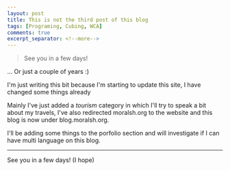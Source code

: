 ```yaml
---
layout: post
title: This is not the third post of this blog
tags: [Programing, Cubing, WCA]
comments: true
excerpt_separator: <!--more-->
---
```


> See you in a few days!

... Or just a couple of years :)

I'm just writing this bit because I'm starting to update this site, I have changed some things already

<!--more-->

Mainly I've just added a *tourism* category in which I'll try to speak a bit about my travels, I've also redirected moralsh.org to the website and this blog is now under blog.moralsh.org.

I'll be adding some things to the porfolio section and will investigate if I can have multi language on this blog.

---

See you in a few days! (I hope)
